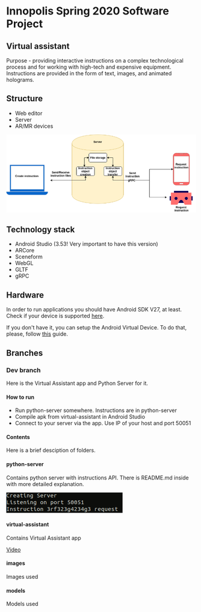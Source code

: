 # Innopolis Spring 2020 Software Project

## Virtual assistant
Purpose - providing interactive instructions on a complex technological
process and for working with high-tech and expensive equipment. Instructions
are provided in the form of text, images, and animated holograms.

## Structure
- Web editor
- Server
- AR/MR devices

![architecture](architecture.png)

## Technology stack
- Android Studio (3.53! Very important to have this version)
- ARCore
- Sceneform
- WebGL
- GLTF
- gRPC

## Hardware
In order to run applications you should have Android SDK V27, at least. 
Check if your device is supported [here](https://developers.google.com/ar/discover/supported-devices).

If you don't have it, you can setup the Android Virtual Device. To do that, please, follow [this](https://developers.google.com/ar/develop/java/quickstart) guide.

## Branches

### Dev branch
Here is the Virtual Assistant app and Python Server for it.

#### How to run
- Run python-server somewhere. Instructions are in python-server
- Compile apk from virtual-assistant in Android Studio
- Connect to your server via the app. Use IP of your host and port 50051

#### Contents
Here is a brief desciption of folders.

#### python-server
Contains python server with instructions API.
There is README.md inside with more detailed explanation.

![python-server](images/docs/python_server.png)

#### virtual-assistant
Contains Virtual Assistant app

[Video](https://drive.google.com/file/d/1HnKh15GNuCh4DoWQbFhH2sP1luFxgRzL/view?usp=sharing)

#### images
Images used

#### models
Models used
